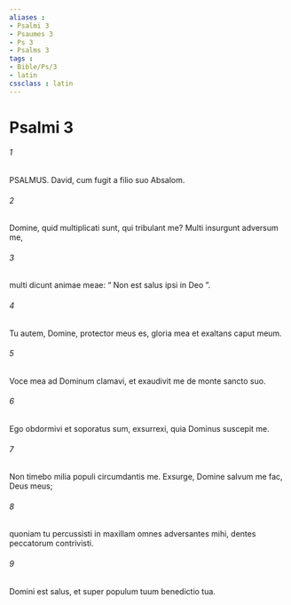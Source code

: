 ```yaml
---
aliases : 
- Psalmi 3
- Psaumes 3
- Ps 3
- Psalms 3
tags : 
- Bible/Ps/3
- latin
cssclass : latin
---
```


# Psalmi 3

###### 1
PSALMUS. David, cum fugit a filio suo Absalom.
###### 2
Domine, quid multiplicati sunt, qui tribulant me? Multi insurgunt adversum me,
###### 3
multi dicunt animae meae: “ Non est salus ipsi in Deo ”.
###### 4
Tu autem, Domine, protector meus es, gloria mea et exaltans caput meum.
###### 5
Voce mea ad Dominum clamavi, et exaudivit me de monte sancto suo.
###### 6
Ego obdormivi et soporatus sum, exsurrexi, quia Dominus suscepit me.
###### 7
Non timebo milia populi circumdantis me. Exsurge, Domine salvum me fac, Deus meus;
###### 8
quoniam tu percussisti in maxillam omnes adversantes mihi, dentes peccatorum contrivisti.
###### 9
Domini est salus, et super populum tuum benedictio tua.
